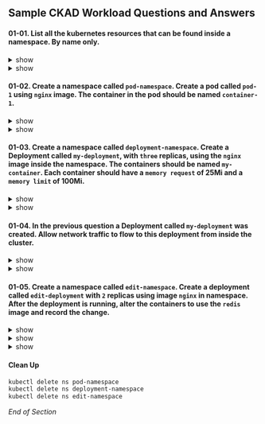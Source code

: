 ## Sample CKAD Workload Questions and Answers

#### 01-01. List all the kubernetes resources that can be found inside a namespace. By name only.

<details><summary>show</summary>
<p>

kubernetes.io: [Not All Objects are in a Namespace](https://kubernetes.io/docs/concepts/overview/working-with-objects/namespaces/#not-all-objects-are-in-a-namespace)

```bash
kubectl api-resources --namespaced=true | more   
```

Output:
```bash
NAME                               SHORTNAMES                           APIVERSION                                  NAMESPACED   KIND
bindings                                                                v1                                          true         Binding
configmaps                         cm                                   v1                                          true         ConfigMap
endpoints                          ep                                   v1                                          true         Endpoints
...

# Do not need the additional supplied columns.

```

</p>
</details>

<details><summary>show</summary>
<p>

```bash
kubectl api-resources --namespaced=true -o name | more
```

Output:
```bash
bindings
configmaps
endpoints
events
...
```

</p>
</details>

#### 01-02. Create a namespace called `pod-namespace`. Create a pod called `pod-1` using `nginx` image. The container in the pod should be named `container-1`.

<details><summary>show</summary>
<p>

```bash
# Create the namespace
kubectl create namespace my-pod-namespace
```

```bash
# Switch context into the namespace so that all subsequent commands execute inside that namespace.
kubectl config set-context --current --namespace=pod-namespace
```

```bash
# Run the help flag to get examples
kubectl run -h | more
```

Output:
```bash
Examples:

# Start a nginx pod

kubectl run nginx --image=nginx

# Start a hazelcast pod and let the container expose port 5701

kubectl run hazelcast --image=hazelcast/hazelcast --port=5701

# Start a hazelcast pod and set environment variables "DNS_DOMAIN=cluster" and "POD_NAMESPACE=default" in the

container
kubectl run hazelcast --image=hazelcast/hazelcast --env="DNS_DOMAIN=cluster" --env="POD_NAMESPACE=default"

# Start a hazelcast pod and set labels "app=hazelcast" and "env=prod" in the container

kubectl run hazelcast --image=hazelcast/hazelcast --labels="app=hazelcast,env=prod"

# Dry run; print the corresponding API objects without creating them

kubectl run nginx --image=nginx --dry-run=client ### This example matches most closely to the question.

# Start a nginx pod, but overload the spec with a partial set of values parsed from JSON

kubectl run nginx --image=nginx --overrides='{ "apiVersion": "v1", "spec": { ... } }'

# Start a busybox pod and keep it in the foreground, don't restart it if it exits

kubectl run -i -t busybox --image=busybox --restart=Never

# Start the nginx pod using the default command, but use custom arguments (arg1 .. argN) for that command

kubectl run nginx --image=nginx -- <arg1> <arg2> ... <argN>

# Start the nginx pod using a different command and custom arguments

kubectl run nginx --image=nginx --command -- <cmd> <arg1> ... <argN>
```

</p>
</details>

<details><summary>show</summary>
<p>

kubernetes.io: [kubectl Cheat Sheet](https://kubernetes.io/docs/reference/kubectl/cheatsheet/)

```bash
# Using the best example that matches the question
kubectl run pod-1 --image=nginx --dry-run=client -o yaml > q01-02.yml
```

```bash
# Edit the YAML file to make required changes
# Use the Question number in case you want to return to the question for reference or for review
vi q01-02.yml
```

```bash
apiVersion: v1
kind: Pod
metadata:
  creationTimestamp: null
  labels:
    run: pod-1
  name: pod-1
spec:
  containers:
  - image: nginx
    name: container-1 # Change from pod-1 to container-1
    resources: {}
  dnsPolicy: ClusterFirst
  restartPolicy: Always
status: {}

# Make edits
# d$ - delete to end of line
# :u - Undo on any error
# :wq - Write and Quit
```

```bash
# Apply the YAML file to the Kubernetes API server
kubectl apply -f q01-02.yml
```

```bash
# Quick verification that the pod was created and is working
kubectl get all
```

</p>
</details>

#### 01-03. Create a namespace called `deployment-namespace`. Create a Deployment called `my-deployment`, with `three` replicas, using the `nginx` image inside the namespace. The containers should be named `my-container`. Each container should have a `memory request` of 25Mi and a `memory limit` of 100Mi.

<details><summary>show</summary>
<p>

```bash
# Create the namespace
kubectl create namespace deployment-namespace
```

```bash
# Switch context into the namespace so that all subsequent commands execute inside that namespace.
kubectl config set-context --current --namespace=deployment-namespace
```

```bash
# Run the help flag to get examples
# kubectl create deployment -h
kubectl create deploy -h | more
```

Output:
```bash
Examples:
  # Create a deployment named my-dep that runs the busybox image
  kubectl create deployment my-dep --image=busybox

  # Create a deployment with a command
  kubectl create deployment my-dep --image=busybox -- date

  # Create a deployment named my-dep that runs the nginx image with 3 replicas
  kubectl create deployment my-dep --image=nginx --replicas=3 ### This example matches most closely to the question.

  # Create a deployment named my-dep that runs the busybox image and expose port 5701
  kubectl create deployment my-dep --image=busybox --port=5701
```

</p>
</details>

<details><summary>show</summary>
<p>

```bash
# Using the best example that matches the question
kubectl create deployment my-deployment --image=nginx --replicas=3 --dry-run=client -o yaml > q01-03.yml
```

```bash
# Edit the YAML file to make required changes
vi q01-03.yml
# Make edits
# d$ - delete to end of line
# :u - Undo on any error
# :wq - Write and Quit
```

[Meaning of memory](https://kubernetes.io/docs/concepts/configuration/manage-resources-containers/#meaning-of-memory)

```bash
apiVersion: apps/v1
kind: Deployment
metadata:
  creationTimestamp: null
  labels:
    app: my-deployment
  name: my-deployment
spec:
  replicas: 3
  selector:
    matchLabels:
      app: my-deployment
  strategy: {}
  template:
    metadata:
      creationTimestamp: null
      labels:
        app: my-deployment
    spec:
      containers:
      - image: nginx
        name: my-container  # Change from nginx to my container
        resources:          # From Meaning of memory link above          
          requests:         # From Meaning of memory link above
            memory: "25Mi"  # From Meaning of memory link above
          limits:           # From Meaning of memory link above
            memory: "100Mi" # From Meaning of memory link above
        resources: {}
status: {}
```

```bash
# Apply the YAML file to the Kubernetes API server
kubectl apply -f q01-03.yml
```

```bash
# Quick verification that the deployment was created and is working
kubectl get all
```

Output:
```bash
NAME                               READY   STATUS    RESTARTS   AGE
pod/my-deployment-67fc8546-9b4bm   1/1     Running   0          16m
pod/my-deployment-67fc8546-mjw24   1/1     Running   0          16m
pod/my-deployment-67fc8546-tp5bk   1/1     Running   0          16m

NAME                            READY   UP-TO-DATE   AVAILABLE   AGE
deployment.apps/my-deployment   3/3     3            3           16m

NAME                                     DESIRED   CURRENT   READY   AGE
replicaset.apps/my-deployment-67fc8546   3         3         3       16m
```

 </p>
</details>

#### 01-04. In the previous question a Deployment called `my-deployment` was created. Allow network traffic to flow to this deployment from inside the cluster.

<details><summary>show</summary>
<p>

```bash
# Run the help flag to get examples
kubectl expose -h | more
```

Output:
```
Examples:
  # Create a service for a replicated nginx, which serves on port 80 and connects to the containers on port 8000
  kubectl expose rc nginx --port=80 --target-port=8000

  # Create a service for a replication controller identified by type and name specified in "nginx-controller.yaml",
which serves on port 80 and connects to the containers on port 8000
  kubectl expose -f nginx-controller.yaml --port=80 --target-port=8000

  # Create a service for a pod valid-pod, which serves on port 444 with the name "frontend"
  kubectl expose pod valid-pod --port=444 --name=frontend

  # Create a second service based on the above service, exposing the container port 8443 as port 443 with the name
"nginx-https"
  kubectl expose service nginx --port=443 --target-port=8443 --name=nginx-https

  # Create a service for a replicated streaming application on port 4100 balancing UDP traffic and named 'video-stream'.
  kubectl expose rc streamer --port=4100 --protocol=UDP --name=video-stream

  # Create a service for a replicated nginx using replica set, which serves on port 80 and connects to the containers on
port 8000
  kubectl expose rs nginx --port=80 --target-port=8000

  # Create a service for an nginx deployment, which serves on port 80 and connects to the containers on port 8000
  kubectl expose deployment nginx --port=80 --target-port=8000 ### This example matches most closely to the question.

```

</p>
</details>

<details><summary>show</summary>
<p>

```bash
# Using the best example that matches the question
kubectl expose deployment my-deployment --port=80 --target-port=80
```

Watch out for the statement from inside the Cluster so this is of type: ClusterIP

- --type='': Type for this service: ClusterIP, NodePort, LoadBalancer, or ExternalName. Default is 'ClusterIP'.

```bash
# Check that the Service was created
kubectl get service
```

Output:
```bash
NAME            TYPE        CLUSTER-IP     EXTERNAL-IP   PORT(S)   AGE
my-deployment   ClusterIP   10.245.79.74   <none>        80/TCP    103s
```

```bash
# A quicker check is to see if the Pod Endpoints are being load balanced
kubectl get endpoints
```

Output:
```bash
NAME            ENDPOINTS                                         AGE
my-deployment   10.244.0.250:80,10.244.1.132:80,10.244.1.246:80   5m20s
# The three replicas internal endpoints are registered
```

</p>
</details>

#### 01-05. Create a namespace called `edit-namespace`. Create a deployment called `edit-deployment` with `2` replicas using image `nginx` in namespace. After the deployment is running, alter the containers to use the `redis` image and record the change.

<details><summary>show</summary>
<p>

```bash
kubectl create namespace edit-namespace
kubectl create deployment edit-deployment --image=nginx --replicas=2 -n edit-namespace
kubectl config set-context --current --namespace=edit-namespace
```

</p>
</details>

<details><summary>show</summary>
<p>

```bash
kubectl edit deployment.apps/edit-deployment
```

```bash
apiVersion: apps/v1
kind: Deployment
metadata:
  annotations:
    deployment.kubernetes.io/revision: "1"
  creationTimestamp: "2021-09-14T03:43:00Z"
  generation: 1
  labels:
    app: edit-deployment
  name: edit-deployment
  namespace: edit-namespace
  resourceVersion: "11650562"
  uid: fdf79d08-aaa7-40e7-92d4-71db9a8fb6b0
spec:
  progressDeadlineSeconds: 600
  replicas: 2
  revisionHistoryLimit: 10
  selector:
    matchLabels:
      app: edit-deployment
  strategy:
      rollingUpdate:
      maxSurge: 25%
      maxUnavailable: 25%
    type: RollingUpdate
  template:
    metadata:
      creationTimestamp: null
      labels:
        app: edit-deployment
    spec:
      containers:
      - image: redis
        imagePullPolicy: Always
        name: nginx
        resources: {}
        terminationMessagePath: /dev/termination-log
        terminationMessagePolicy: File
      dnsPolicy: ClusterFirst
      restartPolicy: Always
      schedulerName: default-scheduler
      securityContext: {}
      terminationGracePeriodSeconds: 30

:wq # write and quit file
```
This works but does not help with the record part of the question, so switch to set the `set image` command

</p>
</details>

<details><summary>show</summary>
<p>

kubernetes.io:[Updating a Deployment](https://kubernetes.io/docs/concepts/workloads/controllers/deployment/#updating-a-deployment)

```bash
kubectl set image deployment.apps/edit-deployment nginx=redisredis:6.0.15 --record
```

</p>
</details>

#### Clean Up 

```bash
kubectl delete ns pod-namespace 
kubectl delete ns deployment-namespace 
kubectl delete ns edit-namespace
```

*End of Section*